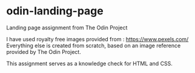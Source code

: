 # odin-landing-page
Landing page assignment from The Odin Project

I have used royalty free images provided from : https://www.pexels.com/
Everything else is created from scratch, based on an image reference provided by The Odin Project.

This assignment serves as a knowledge check for HTML and CSS.